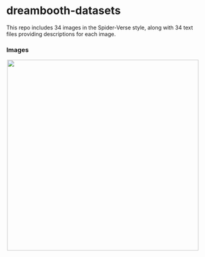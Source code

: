 # dreambooth-datasets

This repo includes 34 images in the Spider-Verse style, along with 34 text files providing descriptions for each image.

### Images

<p align="center">
  <img width="500" height="500" src="https://github.com/FidanVural/dreambooth-datasets/assets/56233156/f9647be1-c4b5-48f8-8123-f5cd26220ee2">
</p> 

